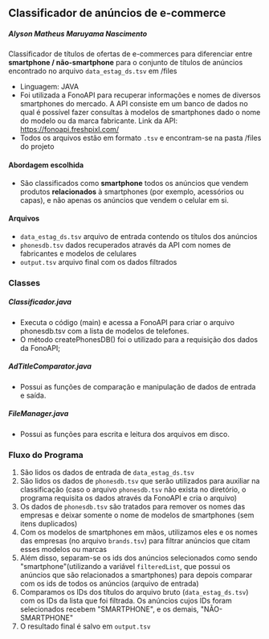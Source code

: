 ## Classificador de anúncios de e-commerce
##### Alyson Matheus Maruyama Nascimento
Classificador de títulos de ofertas de e-commerces para diferenciar entre **smartphone / não-smartphone** para o conjunto de títulos de anúncios encontrado no arquivo `data_estag_ds.tsv` em /files
 - Linguagem: JAVA
 - Foi utilizada a FonoAPI para recuperar informações e nomes de diversos smartphones do mercado. A API consiste em um banco de dados no qual é possível fazer consultas à modelos de smartphones dado o nome do modelo ou da marca fabricante. Link da API: https://fonoapi.freshpixl.com/
 - Todos os arquivos estão em formato `.tsv` e encontram-se na pasta /files do projeto
 
 #### Abordagem escolhida
 - São classificados como **smartphone** todos os anúncios que vendem produtos **relacionados** à smartphones (por exemplo, acessórios ou capas), e não apenas os anúncios que vendem o celular em si.

#### Arquivos
 - `data_estag_ds.tsv` arquivo de entrada contendo os títulos dos anúncios
 - `phonesdb.tsv` dados recuperados através da API com nomes de fabricantes e modelos de celulares 
 - `output.tsv` arquivo final com os dados filtrados

### Classes
##### Classificador.java
 - Executa o código (main) e acessa a FonoAPI para criar o arquivo phonesdb.tsv com a lista de modelos de telefones.
 - O método createPhonesDB() foi o utilizado para a requisição dos dados da FonoAPI;
 
##### AdTitleComparator.java
 - Possui as funções de comparação e manipulação de dados de entrada e saída.
 
##### FileManager.java
 - Possui as funções para escrita e leitura dos arquivos em disco.
 
### Fluxo do Programa
1. São lidos os dados de entrada de `data_estag_ds.tsv`
2. São lidos os dados de `phonesdb.tsv` que serão utilizados para auxiliar na classificação (caso o arquivo `phonesdb.tsv` não exista no diretório, o programa requisita os dados através da FonoAPI e cria o arquivo)
3. Os dados de `phonesdb.tsv` são tratados para remover os nomes das empresas e deixar somente o nome de modelos de smartphones (sem itens duplicados)
4. Com os modelos de smartphones em mãos, utilizamos eles e os nomes das empresas (no arquivo `brands.tsv`) para filtrar anúncios que citam esses modelos ou marcas
5. Além disso, separam-se os ids dos anúncios selecionados como sendo "smartphone"(utilizando a variável `filteredList`, que possui os anúncios que são relacionados a smartphones) para depois comparar com os ids de todos os anúncios (arquivo de entrada)
6. Comparamos os IDs dos títulos do arquivo bruto (`data_estag_ds.tsv`) com os IDs da lista que foi filtrada. Os anúncios cujos IDs foram selecionados recebem "SMARTPHONE", e os demais, "NÃO-SMARTPHONE"
7. O resultado final é salvo em `output.tsv`